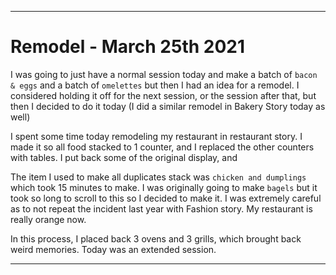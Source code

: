 
***

# Remodel - March 25th 2021

I was going to just have a normal session today and make a batch of `bacon & eggs` and a batch of `omelettes` but then I had an idea for a remodel. I considered holding it off for the next session, or the session after that, but then I decided to do it today (I did a similar remodel in Bakery Story today as well)

I spent some time today remodeling my restaurant in restaurant story. I made it so all food stacked to 1 counter, and I replaced the other counters with tables. I put back some of the original display, and 

The item I used to make all duplicates stack was `chicken and dumplings` which took 15 minutes to make. I was originally going to make `bagels` but it took so long to scroll to this so I decided to make it. I was extremely careful as to not repeat the incident last year with Fashion story. My restaurant is really orange now. 

In this process, I placed back 3 ovens and 3 grills, which brought back weird memories. Today was an extended session.

***

